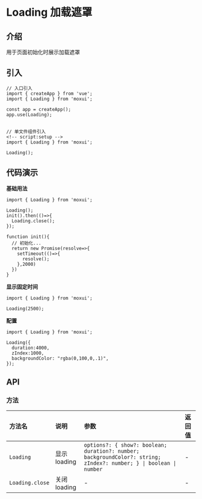 # Loading 加载遮罩

## 介绍
用于页面初始化时展示加载遮罩

## 引入
```
// 入口引入
import { createApp } from 'vue';
import { Loading } from 'moxui';

const app = createApp();
app.use(Loading);


// 单文件组件引入
<!-- script:setup -->
import { Loading } from 'moxui';

Loading();
```

## 代码演示

**基础用法**
```
import { Loading } from 'moxui';

Loading();
init().then(()=>{
  Loading.close();
});

function init(){
  // 初始化...
  return new Promise(resolve=>{
    setTimeout(()=>{
      resolve();
    },2000)
  })
}
```

**显示固定时间**
```
import { Loading } from 'moxui';

Loading(2500);
```

**配置**
```
import { Loading } from 'moxui';

Loading({
  duration:4000,
  zIndex:1000,
  backgroundColor: "rgba(0,100,0,.1)",
});
```

## API

### 方法
| 方法名 | 说明 | 参数 | 返回值 |
| :--- | :--- | :--- | :--- |
| ```Loading``` | 显示loading | ```options?: { show?: boolean; duration?: number; backgroundColor?: string; zIndex?: number; } \| boolean \| number``` | - |
| ```Loading.close``` | 关闭loading | - | - |
